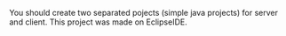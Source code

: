 You should create two separated pojects (simple java projects) for server and client. This project was made on EclipseIDE.
